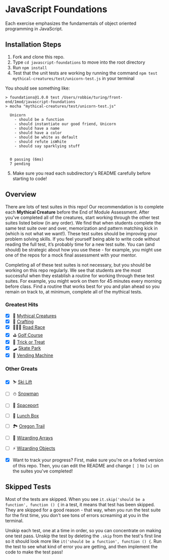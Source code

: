 # JavaScript Foundations

Each exercise emphasizes the fundamentals of object oriented programming in JavaScript.

## Installation Steps

1. Fork and clone this repo.
2. Type `cd javascript-foundations` to move into the root directory
3. Run `npm install`
4. Test that the unit tests are working by running the command `npm test mythical-creatures/test/unicorn-test.js` in your terminal

You should see something like:

```shell
> foundations@1.0.0 test /Users/robbie/turing/front-end/1mod/javascript-foundations
> mocha "mythical-creatures/test/unicorn-test.js"

  Unicorn
    - should be a function
    - should instantiate our good friend, Unicorn
    - should have a name
    - should have a color
    - should be white as default
    - should refute isWhite
    - should say sparklying stuff


  0 passing (6ms)
  7 pending
```
5. Make sure you read each subdirectory's README carefully before starting to code!

## Overview

There are lots of test suites in this repo! Our recommendation is to complete each **Mythical Creature** before the End of Module Assessment. After you've completed all of the creatures, start working through the other test suites listed below (in any order). We find that when students complete the same test suite over and over, memorization and pattern matching kick in (which is not what we want!). These test suites should be improving your problem solving skills. If you feel yourself being able to write code without reading the full test, it’s probably time for a new test suite. You can (and should) be strategic about how you use these - for example, you might use one of the repos for a mock final assessment with your mentor.

Completing all of these test suites is not necessary, but you should be working on this repo regularly. We see that students are the most successful when they establish a routine for working through these test suites. For example, you might work on them for 45 minutes every morning before class. Find a routine that works best for you and plan ahead so you remain on track to, at minimum, complete all of the mythical tests.

### Greatest Hits
- [X] 🧚 ‍[Mythical Creatures](./mythical-creatures)
- [X] 🧶 [Crafting](./crafting)
- [X] 🏃🏻‍♀️ [Road Race](./roadrace)
- [X] ⛳️ [Golf Course](./golf-course)
- [X] 🎃 [Trick or Treat](./trick-or-treat)
- [X] 🛹 [Skate Park](./skate-park)
- [X] 🍫 [Vending Machine](./vending-machine)

### Other Greats
- [X] ⛷ [Ski Lift](./ski-lift)
- [ ] ⛄️ [Snowman](./do-you-wanna-build-a-snowman)
- [ ] 🚀 [Spaceport](./spaceport)
- [ ] 🍔 [Lunch Box](./lunchbox)
- [ ] 🏞 [Oregon Trail](./oregon-trail)
- [ ] 🔮 [Wizarding Arrays](./wizarding-arrays)
- [ ] ⚡️ [Wizarding Objects](./wizarding-objects)

- [x] Want to track your progress? First, make sure you're on a forked version of this repo. Then, you can edit the README and change `[ ]` to `[x]` on the suites you've completed!

## Skipped Tests

Most of the tests are skipped. When you see `it.skip('should be a function', function () {` in a test, it means that test has been skipped. They are skipped for a good reason - that way, when you run the test suite for the first time, you don't see tons of errors screaming at you in the terminal.

Unskip each test, one at a time in order, so you can concentrate on making one test pass. Unskip the test by deleting the `.skip` from the test's first line so it should look more like `it('should be a function', function () {`. Run the test to see what kind of error you are getting, and then implement the code to make the test pass!
